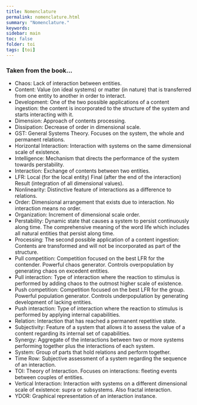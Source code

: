 ```yaml
---
title: Nomenclature
permalink: nomenclature.html
summary: "Nomenclature."
keywords:
sidebar: main
toc: false
folder: toi
tags: [toi]
---
```

### Taken from the book...

* Chaos: Lack of interaction between entities.
* Content: Value (on ideal systems) or matter (in nature) that is transferred from one entity to another in order to interact.
* Development: One of the two possible applications of a content ingestion: the content is incorporated to the structure of the system and starts interacting with it.
* Dimension: Approach of contents processing.
* Dissipation: Decrease of order in dimensional scale.
* GST: General Systems Theory. Focuses on the system, the whole and permanent relations.
* Horizontal Interaction: Interaction with systems on the same dimensional scale of existence.
* Intelligence: Mechanism that directs the performance of the system towards perstability.
* Interaction: Exchange of contents between two entities.
* LFR: Local (for the local entity) Final (after the end of the interaction) Result (integration of all dimensional values).
* Nonlinearity: Distinctive feature of interactions as a difference to relations.
* Order: Dimensional arrangement that exists due to interaction. No interaction means no order.
* Organization: Increment of dimensional scale order.
* Perstability: Dynamic state that causes a system to persist continuously along time. The comprehensive meaning of the word life which includes all natural entities that persist along time.
* Processing: The second possible application of a content ingestion: Contents are transformed and will not be incorporated as part of the structure.
* Pull competition: Competition focused on the best LFR for the contender. Powerful chaos generator. Controls overpopulation by generating chaos on excedent entities.
* Pull interaction: Type of interaction where the reaction to stimulus is performed by adding chaos to the outmost higher scale of existence.
* Push competition: Competition focused on the best LFR for the group. Powerful population generator. Controls underpopulation by generating development of lacking entities.
* Push interaction: Type of interaction where the reaction to stimulus is performed by applying internal capabilities.
* Relation: Interaction that has reached a permanent repetitive state.
* Subjectivity: Feature of a system that allows it to assess the value of a content regarding its internal set of capabilities.
* Synergy: Aggregate of the interactions between two or more systems performing together plus the interactions of each system.
* System: Group of parts that hold relations and perform together.
* Time Row: Subjective assessment of a system regarding the sequence of an interaction.
* TOI: Theory of Interaction. Focuses on interactions: fleeting events between couples of entities.
* Vertical Interaction: Interaction with systems on a different dimensional scale of existence: supra or subsystems. Also fractal interaction.
* YDOR: Graphical representation of an interaction instance.
